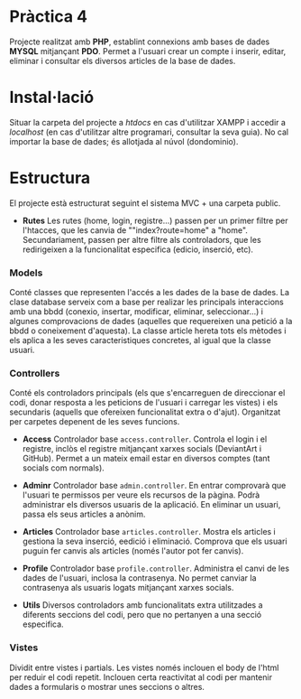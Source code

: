 # Pràctica 4

Projecte realitzat amb **PHP**, establint connexions amb bases de dades **MYSQL** mitjançant **PDO**. Permet a l'usuari crear un compte i inserir, editar, eliminar i consultar els diversos articles de la base de dades.


# Instal·lació

Situar la carpeta del projecte a *htdocs* en cas d'utilitzar XAMPP i accedir a *localhost* (en cas d'utilitzar altre programari, consultar la seva guia).
No cal importar la base de dades; és allotjada al núvol (dondominio).

# Estructura
El projecte està estructurat seguint el sistema MVC + una carpeta public.

- **Rutes**
Les rutes (home, login, registre...) passen per un primer filtre per l'htacces, que les canvia de ""index?route=home" a "home". Secundariament, passen per altre filtre als controladors, que les redirigeixen a la funcionalitat especifica (edicio, inserció, etc).

### Models
Conté classes que representen l'accés a les dades de la base de dades.
La clase database serveix com a base per realizar les principals interaccions amb una bbdd (conexio, insertar, modificar, eliminar, seleccionar...) i algunes comprovacions de dades (aquelles que requereixen una petició a la bbdd o coneixement d'aquesta). 
La classe article hereta tots els mètodes i els aplica a les seves caracteristiques concretes, al igual que la classe usuari.


### Controllers
Conté els controladors principals (els que s'encarreguen de direccionar el codi, donar resposta a les peticions de l'usuari i carregar les vistes) i els secundaris (aquells que ofereixen funcionalitat extra o d'ajut).
Organitzat per carpetes depenent de les seves funcions.

- **Access**
Controlador base `access.controller`. Controla el login i el registre, inclòs el registre mitjançant xarxes socials (DeviantArt i GitHub). Permet a un mateix email estar en diversos comptes (tant socials com normals). 

- **Adminr**
Controlador base `admin.controller`. En entrar comprovarà que l'usuari te permissos per veure els recursos de la pàgina. Podrà administrar els diversos usuaris de la aplicació. En eliminar un usuari, passa els seus articles a anònim.

- **Articles**
Controlador base `articles.controller`. Mostra els articles i gestiona la seva inserció, eedició i eliminació. Comprova que els usuari puguin fer canvis als articles (només l'autor pot fer canvis).

- **Profile**
Controlador base `profile.controller`. Administra el canvi de les dades de l'usuari, inclosa la contrasenya. No permet canviar la contrasenya als usuaris logats mitjançant xarxes socials.

- **Utils**
Diversos controladors amb funcionalitats extra utilitzades a diferents seccions del codi, pero que no pertanyen a una secció especifica.


### Vistes
Dividit entre vistes i partials. Les vistes només inclouen el body de l'html per reduir el codi repetit. Inclouen certa reactivitat al codi per mantenir dades a formularis o mostrar unes seccions o altres.
